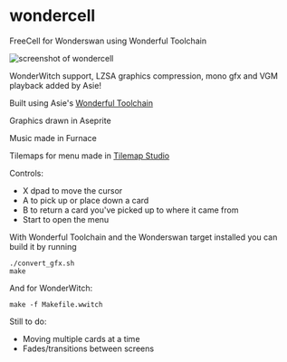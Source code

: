 # wondercell
FreeCell for Wonderswan using Wonderful Toolchain

![screenshot of wondercell](https://github.com/joffb/wondercell/blob/main/screenshots/screenshot.png?raw=true)

WonderWitch support, LZSA graphics compression, mono gfx and VGM playback added by Asie!

Built using Asie's [Wonderful Toolchain](https://github.com/WonderfulToolchain/wonderful-i8086)

Graphics drawn in Aseprite

Music made in Furnace

Tilemaps for menu made in [Tilemap Studio](https://github.com/Rangi42/tilemap-studio)

Controls:
+ X dpad to move the cursor
+ A to pick up or place down a card
+ B to return a card you've picked up to where it came from
+ Start to open the menu

With Wonderful Toolchain and the Wonderswan target installed you can build it by running
```
./convert_gfx.sh
make
```

And for WonderWitch:
```
make -f Makefile.wwitch
```

Still to do:
+ Moving multiple cards at a time
+ Fades/transitions between screens
